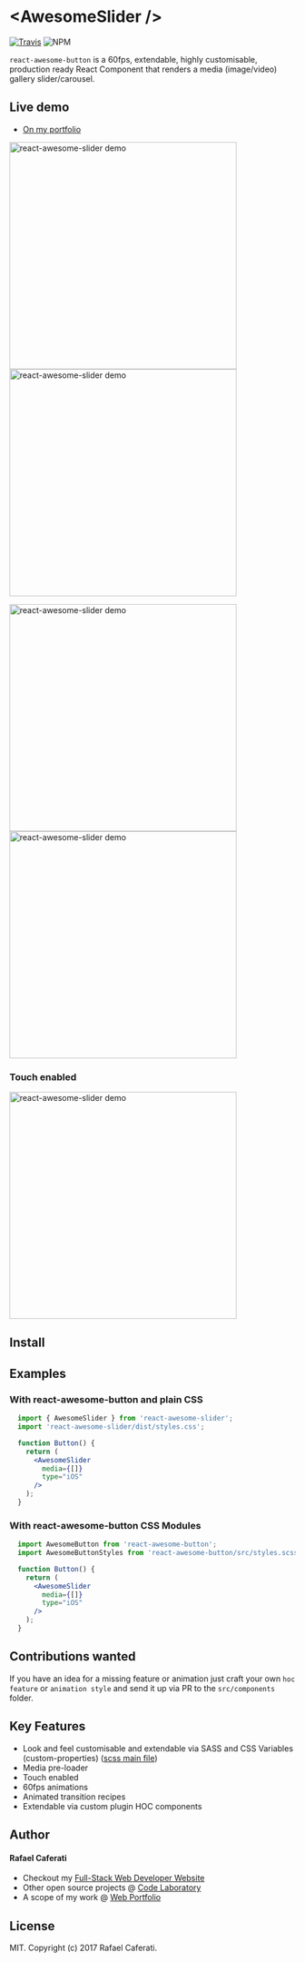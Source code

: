 # &lt;AwesomeSlider /&gt;

[![Travis](https://img.shields.io/travis/rcaferati/react-awesome-slider/master.svg)](https://travis-ci.org/rcaferati/react-awesome-slider) ![NPM](https://img.shields.io/npm/v/react-awesome-slider.svg)

`react-awesome-button` is a 60fps, extendable, highly customisable, production ready React Component that renders a media (image/video) gallery slider/carousel.

## Live demo

+ <a title="Live demo" href="https://caferati.me/demo/react-awesome-slider" target="_blank">On my portfolio</a>

[<img width="400" alt="react-awesome-slider demo" src="https://github.com/rcaferati/react-awesome-slider/blob/master/demo/public/images/demo-lettering.gif?raw=true">](https://caferati.me/demo/react-awesome-slider)
[<img width="400" alt="react-awesome-slider demo" src="https://github.com/rcaferati/react-awesome-slider/blob/master/demo/public/images/demo-bojack.gif?raw=true">](https://caferati.me/demo/react-awesome-slider)

[<img width="400" alt="react-awesome-slider demo" src="https://github.com/rcaferati/react-awesome-slider/blob/master/demo/public/images/demo-south-park.gif?raw=true">](https://caferati.me/demo/react-awesome-slider)
[<img width="400" alt="react-awesome-slider demo" src="https://github.com/rcaferati/react-awesome-slider/blob/master/demo/public/images/demo-stranger.gif?raw=true">](https://caferati.me/demo/react-awesome-slider)

### Touch enabled

[<img width="400" alt="react-awesome-slider demo" src="https://github.com/rcaferati/react-awesome-slider/blob/master/demo/public/images/demo-bojack-mobile.gif?raw=true">](https://caferati.me/demo/react-awesome-slider)

## Install

## Examples

### With react-awesome-button and plain CSS
```jsx
  import { AwesomeSlider } from 'react-awesome-slider';
  import 'react-awesome-slider/dist/styles.css';

  function Button() {
    return (
      <AwesomeSlider
        media={[]}
        type="iOS"
      />
    );
  }
```

### With react-awesome-button CSS Modules
```jsx
  import AwesomeButton from 'react-awesome-button';
  import AwesomeButtonStyles from 'react-awesome-button/src/styles.scss'

  function Button() {
    return (
      <AwesomeSlider
        media={[]}
        type="iOS"
      />
    );
  }
```

## Contributions wanted
If you have an idea for a missing feature or animation just craft your own `hoc feature` or `animation style` and send it up via PR to the `src/components` folder.

## Key Features

+ Look and feel customisable and extendable via SASS and CSS Variables (custom-properties) ([scss main file](https://github.com/rcaferati/react-awesome-slider/blob/master/src/styles))
+ Media pre-loader
+ Touch enabled
+ 60fps animations
+ Animated transition recipes
+ Extendable via custom plugin HOC components

## Author
#### Rafael Caferati
+ Checkout my <a href="https://caferati.me" title="Full-Stack Web Developer, UI/UX Javascript Specialist" target="_blank">Full-Stack Web Developer Website</a>
+ Other open source projects @ <a title="Web Software Developer Code Laboratory" target="_blank" href="https://caferati.me/labs">Code Laboratory</a>
+ A scope of my work @ <a title="Web Software Developer Portfolio" target="_blank" href="https://caferati.me/portfolio">Web Portfolio</a>

## License

MIT. Copyright (c) 2017 Rafael Caferati.
